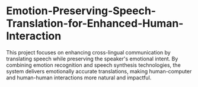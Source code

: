 # Emotion-Preserving-Speech-Translation-for-Enhanced-Human-Interaction
This project focuses on enhancing cross-lingual communication by translating speech while preserving the speaker's emotional intent. By combining emotion recognition and speech synthesis technologies, the system delivers emotionally accurate translations, making human-computer and human-human interactions more natural and impactful.
